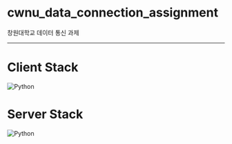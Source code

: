 # cwnu_data_connection_assignment
창원대학교 데이터 통신 과제

---
# Client Stack
![Python](https://img.shields.io/badge/python-3670A0?style=for-the-badge&logo=python&logoColor=ffdd54)

# Server Stack
![Python](https://img.shields.io/badge/python-3670A0?style=for-the-badge&logo=python&logoColor=ffdd54)
